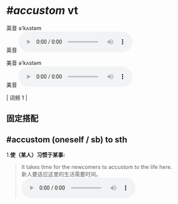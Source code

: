 # ***\#accustom*** vt
英音 ə'kʌstəm  
英音
<audio src="./media/accustom-B.aac" controls="controls"></audio>

美音 ə'kʌstəm  
美音
<audio src="./media/accustom.aac" controls="controls"></audio>



| 词频 1 |  

固定搭配
---
## \#accustom (oneself / sb) to sth
1.**使（某人）习惯于某事:**  

 > It takes time for the newcomers to accustom to the life here.  
 > 新人要适应这里的生活需要时间。    
<audio src="./media/It takes time for the newcomers to accustom to the life here_AAC.aac" controls="controls"></audio>


